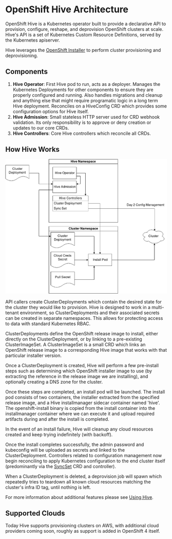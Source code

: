 # OpenShift Hive Architecture

OpenShift Hive is a Kubernetes operator built to provide a declarative API to provision, configure, reshape, and deprovision OpenShift clusters at scale. Hive's API is a set of Kubernetes Custom Resource Definitions, served by the Kubernetes apiserver.

Hive leverages the [OpenShift Installer](https://github.com/openshift/installer) to perform cluster provisioning and deprovisioning.


## Components

 1. **Hive Operator**: First Hive pod to run, acts as a deployer. Manages the Kubernetes Deployments for other components to ensure they are properly configured and running. Also handles migrations and cleanup and anything else that might require programatic logic in a long term Hive deployment. Reconciles on a HiveConfig CRD which provides some configuration options for Hive itself.
 1. **Hive Admission**: Small stateless HTTP server used for CRD webhook validation. Its only responsibility is to approve or deny creation or updates to our core CRDs.
 1. **Hive Controllers**: Core Hive controllers which reconcile all CRDs.

## How Hive Works

![Hive Architecture](hive-architecture.png "Hive Architecture")

API callers create ClusterDeployments which contain the desired state for the cluster they would like to provision. Hive is designed to work in a multi-tenant environment, so ClusterDeployments and their associated secrets can be created in separate namespaces. This allows for protecting access to data with standard Kubernetes RBAC.

ClusterDeployments define the OpenShift release image to install, either directly on the ClusterDeployment, or by linking to a pre-existing ClusterImageSet. A ClusterImageSet is a small CRD which links an OpenShift release image to a corresponding Hive image that works with that particular installer version.

Once a ClusterDeployment is created, Hive will perform a few pre-install steps such as determining which OpenShift installer image to use (by extracting the reference in the release image we are installing), and optionally creating a DNS zone for the cluster.

Once these steps are completed, an install pod will be launched. The install pod consists of two containers, the installer extracted from the specified release image, and a Hive installmanager sidecar container named 'hive'. The openshift-install binary is copied from the install container into the installmanager container where we can execute it and upload required artifacts during and after the install is completed.

In the event of an install failure, Hive will cleanup any cloud resources created and keep trying indefinitely (with backoff).

Once the install completes successfully, the admin password and kubeconfig will be uploaded as secrets and linked to the ClusterDeployment. Controllers related to configuration management now begin reconciling to apply Kubernetes configuration to the end cluster itself (predominantly via the [SyncSet](syncset.md) CRD and controller).

When a ClusterDeployment is deleted, a deprovision job will spawn which repeatedly tries to teardown all known cloud resources matching the cluster's infra ID tag, until nothing is left.

For more information about additional features please see [Using Hive](using-hive.md).

## Supported Clouds

Today Hive supports provisioning clusters on AWS, with additional cloud providers coming soon, roughly as support is added in OpenShift 4 itself.

